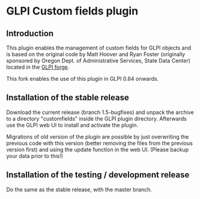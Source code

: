# GLPI Custom fields plugin

## Introduction

This plugin enables the management of custom fields for GLPI objects and is
based on the original code by Matt Hoover and Ryan Foster (originally
sponsored by Oregon Dept. of Administrative Services,
State Data Center) located in the [GLPI forge][].

This fork enables the use of this plugin in GLPI 0.84 onwards.

## Installation of the stable release

Download the current release (branch 1.5-bugfixes) and unpack the archive to a directory
"customfields" inside the GLPI plugin directory. Afterwards use the GLPI web
UI to install and activate the plugin.

Migrations of old version of the plugin are possible by just overwriting the
previous code with this version (better removing the files from the previous
version first) and using the update function in the web UI. (Please backup
your data prior to this!)

## Installation of the testing / development release

Do the same as the stable release, with the master branch.

[GLPI forge]: https://forge.indepnet.net/projects/customfields
